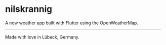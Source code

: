 # nilskrannig

A new weather app built with Flutter using the OpenWeatherMap.

---

Made with love in Lübeck, Germany.
